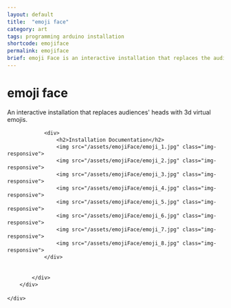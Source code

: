 ```yaml
---
layout: default
title:  "emoji face"
category: art
tags: programming arduino installation
shortcode: emojiface
permalink: emojiface
brief: emoji Face is an interactive installation that replaces the audiences' heads with 3d virual emojis.
---
```

<div class="content-container label-add-border" id="lightcubes">
	<div class="container-fluid">
		<div class="row">
			<div class="col-xs-10 col-xs-offset-1 text-center">
				<h1>emoji face</h1>
				<p>An interactive installation that replaces audiences' heads with 3d virtual emojis.</p>

				<div>
                    <h2>Installation Documentation</h2>
				    <img src="/assets/emojiFace/emoji_1.jpg" class="img-responsive">
		            <img src="/assets/emojiFace/emoji_2.jpg" class="img-responsive">
                    <img src="/assets/emojiFace/emoji_3.jpg" class="img-responsive">
                    <img src="/assets/emojiFace/emoji_4.jpg" class="img-responsive">
                    <img src="/assets/emojiFace/emoji_5.jpg" class="img-responsive">
                    <img src="/assets/emojiFace/emoji_6.jpg" class="img-responsive">
                    <img src="/assets/emojiFace/emoji_7.jpg" class="img-responsive">
                    <img src="/assets/emojiFace/emoji_8.jpg" class="img-responsive">
                </div>
                 
				
			</div>
		</div>

	</div>
</div>